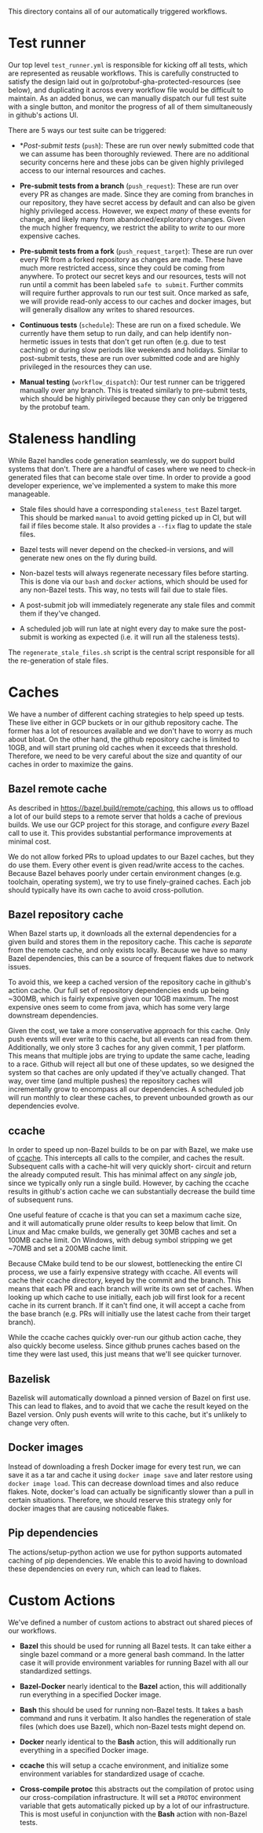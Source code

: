 This directory contains all of our automatically triggered workflows.

# Test runner

Our top level `test_runner.yml` is responsible for kicking off all tests, which
are represented as reusable workflows.  This is carefully constructed to satisfy
the design laid out in go/protobuf-gha-protected-resources (see below), and
duplicating it across every workflow file would be difficult to maintain.  As an
added bonus, we can manually dispatch our full test suite with a single button,
and monitor the progress of all of them simultaneously in github's actions UI.

There are 5 ways our test suite can be triggered:

- **Post-submit tests* (`push`): These are run over newly submitted code
that we can assume has been thoroughly reviewed.  There are no additional
security concerns here and these jobs can be given highly privileged access to
our internal resources and caches.

- **Pre-submit tests from a branch** (`push_request`): These are run over
every PR as changes are made.  Since they are coming from branches in our
repository, they have secret access by default and can also be given highly
privileged access.  However, we expect *many* of these events for change,
and likely many from abandoned/exploratory changes.  Given the much higher
frequency, we restrict the ability to *write* to our more expensive caches.

- **Pre-submit tests from a fork** (`push_request_target`): These are run
over every PR from a forked repository as changes are made.  These have much
more restricted access, since they could be coming from anywhere.  To protect
our secret keys and our resources, tests will not run until a commit has been
labeled `safe to submit`.  Further commits will require further approvals to
run our test suit.  Once marked as safe, we will provide read-only access to
our caches and docker images, but will generally disallow any writes to shared
resources.

- **Continuous tests** (`schedule`): These are run on a fixed schedule.  We
currently have them setup to run daily, and can help identify non-hermetic
issues in tests that don't get run often (e.g. due to test caching) or during
slow periods like weekends and holidays.  Similar to post-submit tests, these
are run over submitted code and are highly privileged in the resources they
can use.

- **Manual testing** (`workflow_dispatch`): Our test runner can be triggered
manually over any branch.  This is treated similarly to pre-submit tests,
which should be highly pirivileged because they can only be triggered by the
protobuf team.

# Staleness handling

While Bazel handles code generation seamlessly, we do support build systems that
don't.  There are a handful of cases where we need to check-in generated files
that can become stale over time.  In order to provide a good developer
experience, we've implemented a system to make this more manageable.

- Stale files should have a corresponding `staleness_test` Bazel target.  This
should be marked `manual` to avoid getting picked up in CI, but will fail if
files become stale.  It also provides a `--fix` flag to update the stale files.

- Bazel tests will never depend on the checked-in versions, and will generate
new ones on the fly during build.

- Non-bazel tests will always regenerate necessary files before starting.  This
is done via our `bash` and `docker` actions, which should be used for any
non-Bazel tests.  This way, no tests will fail due to stale files.

- A post-submit job will immediately regenerate any stale files and commit them
if they've changed.

- A scheduled job will run late at night every day to make sure the post-submit
is working as expected (i.e. it will run all the staleness tests).

The `regenerate_stale_files.sh` script is the central script responsible for all
the re-generation of stale files.

# Caches

We have a number of different caching strategies to help speed up tests.  These
live either in GCP buckets or in our github repository cache.  The former has
a lot of resources available and we don't have to worry as much about bloat.
On the other hand, the github repository cache is limited to 10GB, and will
start pruning old caches when it exceeds that threshold.  Therefore, we need
to be very careful about the size and quantity of our caches in order to
maximize the gains.

## Bazel remote cache

As described in https://bazel.build/remote/caching, this allows us to offload
a lot of our build steps to a remote server that holds a cache of previous
builds.  We use our GCP project for this storage, and configure *every* Bazel
call to use it.  This provides substantial performance improvements at minimal
cost.

We do not allow forked PRs to upload updates to our Bazel caches, but they
do use them.  Every other event is given read/write access to the caches.
Because Bazel behaves poorly under certain environment changes (e.g. toolchain,
operating system), we try to use finely-grained caches.  Each job should
typically have its own cache to avoid cross-pollution.

## Bazel repository cache

When Bazel starts up, it downloads all the external dependencies for a given
build and stores them in the repository cache.  This cache is *separate* from
the remote cache, and only exists locally.  Because we have so many Bazel
dependencies, this can be a source of frequent flakes due to network issues.

To avoid this, we keep a cached version of the repository cache in github's
action cache.  Our full set of repository dependencies ends up being ~300MB,
which is fairly expensive given our 10GB maximum.  The most expensive ones seem
to come from java, which has some very large downstream dependencies.

Given the cost, we take a more conservative approach for this cache.  Only push
events will ever write to this cache, but all events can read from them.
Additionally, we only store 3 caches for any given commit, 1 per platform.  This
means that multiple jobs are trying to update the same cache, leading to a race.
Github will reject all but one of these updates, so we designed the system so
that caches are only updated if they've actually changed.  That way, over time
(and multiple pushes) the repository caches will incrementally grow to encompass
all our dependencies.  A scheduled job will run monthly to clear these caches,
to prevent unbounded growth as our dependencies evolve.

## ccache

In order to speed up non-Bazel builds to be on par with Bazel, we make use of
[ccache](https://ccache.dev/).  This intercepts all calls to the compiler, and
caches the result.  Subsequent calls with a cache-hit will very quickly short-
circuit and return the already computed result.  This has minimal affect on any
*single* job, since we typically only run a single build.  However, by caching
the ccache results in github's action cache we can substantially decrease the
build time of subsequent runs.

One useful feature of ccache is that you can set a maximum cache size, and it
will automatically prune older results to keep below that limit.  On Linux and
Mac cmake builds, we generally get 30MB caches and set a 100MB cache limit.  On
Windows, with debug symbol stripping we get ~70MB and set a 200MB cache limit.

Because CMake build tend to be our slowest, bottlenecking the entire CI process,
we use a fairly expensive strategy with ccache.  All events will cache their
ccache directory, keyed by the commit and the branch.  This means that each
PR and each branch will write its own set of caches.  When looking up which
cache to use initially, each job will first look for a recent cache in its
current branch.  If it can't find one, it will accept a cache from the base
branch (e.g. PRs will initially use the latest cache from their target branch).

While the ccache caches quickly over-run our github action cache, they also
quickly become useless.  Since github prunes caches based on the time they were
last used, this just means that we'll see quicker turnover.

## Bazelisk

Bazelisk will automatically download a pinned version of Bazel on first use.
This can lead to flakes, and to avoid that we cache the result keyed on the
Bazel version.  Only push events will write to this cache, but it's unlikely
to change very often.

## Docker images

Instead of downloading a fresh Docker image for every test run, we can save it
as a tar and cache it using `docker image save` and later restore using
`docker image load`.  This can decrease download times and also reduce flakes.
Note, docker's load can actually be significantly slower than a pull in certain
situations.  Therefore, we should reserve this strategy only for docker images
that are causing noticeable flakes.

## Pip dependencies

The actions/setup-python action we use for python supports automated caching
of pip dependencies.  We enable this to avoid having to download these
dependencies on every run, which can lead to flakes.

# Custom Actions

We've defined a number of custom actions to abstract out shared pieces of our
workflows.

- **Bazel** this should be used for running all Bazel tests.  It can take either
a single bazel command or a more general bash command.  In the latter case it
will provide environment variables for running Bazel with all our standardized
settings.

- **Bazel-Docker** nearly identical to the **Bazel** action, this will
additionally run everything in a specified Docker image.

- **Bash** this should be used for running non-Bazel tests.  It takes a bash
command and runs it verbatim.  It also handles the regeneration of stale files
(which does use Bazel), which non-Bazel tests might depend on.

- **Docker** nearly identical to the **Bash** action, this will additionally run
everything in a specified Docker image.

- **ccache** this will setup a ccache environment, and initialize some
environment variables for standardized usage of ccache.

- **Cross-compile protoc** this abstracts out the compilation of protoc using
our cross-compilation infrastructure.  It will set a `PROTOC` environment
variable that gets automatically picked up by a lot of our infrastructure.
This is most useful in conjunction with the **Bash** action with non-Bazel
tests.
